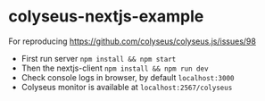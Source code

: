 # colyseus-nextjs-example
For reproducing https://github.com/colyseus/colyseus.js/issues/98

* First run server `npm install && npm start`
* Then the nextjs-client `npm install && npm run dev`
* Check console logs in browser, by default `localhost:3000`
* Colyseus monitor is available at `localhost:2567/colyseus`
